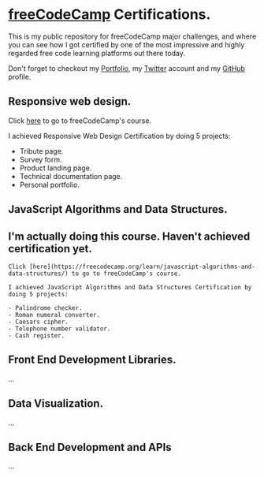 # [freeCodeCamp](https://freecodecamp.org/) Certifications.

This is my public repository for freeCodeCamp major challenges, and where you can see how I got certified by one of the most impressive and highly regarded free code learning platforms out there today.

Don't forget to checkout my [Portfolio](https://joaquingodoy.com), my [Twitter](https://twitter.com/JoaccoDev) account and my [GitHub](https://github.com/JoaccoDev) profile.

## Responsive web design.

Click [here](https://freecodecamp.org/learn/responsive-web-design/) to go to freeCodeCamp's course.

I achieved Responsive Web Design Certification by doing 5 projects:

- Tribute page.
- Survey form.
- Product landing page.
- Technical documentation page.
- Personal portfolio.

## JavaScript Algorithms and Data Structures.

I'm actually doing this course. Haven't achieved certification yet.
---
```
Click [here](https://freecodecamp.org/learn/javascript-algorithms-and-data-structures/) to go to freeCodeCamp's course.

I achieved JavaScript Algorithms and Data Structures Certification by doing 5 projects:

- Palindrome checker.
- Roman numeral converter.
- Caesars cipher.
- Telephone number validator.
- Cash register.
```

## Front End Development Libraries.
...

## Data Visualization.
...

## Back End Development and APIs
...